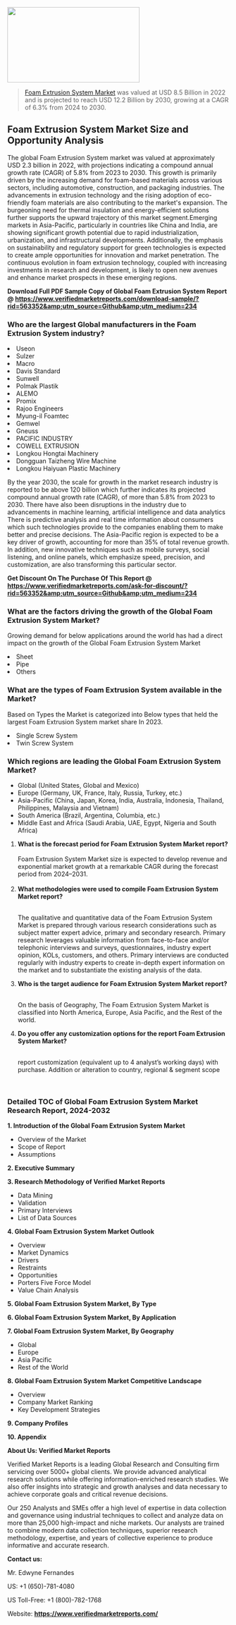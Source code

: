 <img src="https://ffe5etoiles.com/wp-content/uploads/2024/12/MST1-300x171.png" alt="" width="300" height="171" class="alignnone size-medium wp-image-20088" /><blockquote><p><p><a href="https://www.verifiedmarketreports.com/download-sample/?rid=563352&utm_source=Github&utm_medium=234" target="_blank">Foam Extrusion System Market</a> was valued at USD 8.5 Billion in 2022 and is projected to reach USD 12.2 Billion by 2030, growing at a CAGR of 6.3% from 2024 to 2030.</p></blockquote><p><h2>Foam Extrusion System Market Size and Opportunity Analysis</h2>The global Foam Extrusion System market was valued at approximately USD 2.3 billion in 2022, with projections indicating a compound annual growth rate (CAGR) of 5.8% from 2023 to 2030. This growth is primarily driven by the increasing demand for foam-based materials across various sectors, including automotive, construction, and packaging industries. The advancements in extrusion technology and the rising adoption of eco-friendly foam materials are also contributing to the market's expansion. The burgeoning need for thermal insulation and energy-efficient solutions further supports the upward trajectory of this market segment.Emerging markets in Asia-Pacific, particularly in countries like China and India, are showing significant growth potential due to rapid industrialization, urbanization, and infrastructural developments. Additionally, the emphasis on sustainability and regulatory support for green technologies is expected to create ample opportunities for innovation and market penetration. The continuous evolution in foam extrusion technology, coupled with increasing investments in research and development, is likely to open new avenues and enhance market prospects in these emerging regions.</p><p class=""><strong>Download Full PDF Sample Copy of Global Foam Extrusion System Report @ <a href="https://www.verifiedmarketreports.com/download-sample/?rid=563352&amp;utm_source=Github&amp;utm_medium=234" target="_blank">https://www.verifiedmarketreports.com/download-sample/?rid=563352&amp;utm_source=Github&amp;utm_medium=234</a></strong></p><h3 id="" class="">Who are the largest Global manufacturers in the Foam Extrusion System industry?</h3><p><li>Useon</li><li> Sulzer</li><li> Macro</li><li> Davis Standard</li><li> Sunwell</li><li> Polmak Plastik</li><li> ALEMO</li><li> Promix</li><li> Rajoo Engineers</li><li> Myung-il Foamtec</li><li> Gemwel</li><li> Gneuss</li><li> PACIFIC INDUSTRY</li><li> COWELL EXTRUSION</li><li> Longkou Hongtai Machinery</li><li> Dongguan Taizheng Wire Machine</li><li> Longkou Haiyuan Plastic Machinery</li></p><div class=""><div class="" dir="" data-message-author-role="" data-message-id="" data-message-model-slug=""><div class=""><div class=""><div class=""><div class="" dir="" data-message-author-role="" data-message-id="" data-message-model-slug=""><div class=""><div class=""><p>By the year 2030, the scale for growth in the market research industry is reported to be above 120 billion which further indicates its projected compound annual growth rate (CAGR), of more than 5.8% from 2023 to 2030. There have also been disruptions in the industry due to advancements in machine learning, artificial intelligence and data analytics There is predictive analysis and real time information about consumers which such technologies provide to the companies enabling them to make better and precise decisions. The Asia-Pacific region is expected to be a key driver of growth, accounting for more than 35% of total revenue growth. In addition, new innovative techniques such as mobile surveys, social listening, and online panels, which emphasize speed, precision, and customization, are also transforming this particular sector.</p><p><strong>Get Discount On The Purchase Of This Report @&nbsp; <a href="https://www.verifiedmarketreports.com/ask-for-discount/?rid=563352&amp;utm_source=Github&amp;utm_medium=234" target="_blank">https://www.verifiedmarketreports.com/ask-for-discount/?rid=563352&amp;utm_source=Github&amp;utm_medium=234</a></strong></p></div></div></div></div></div></div></div></div><h3 id="" class="">What are the factors driving the growth of the Global Foam Extrusion System Market?</h3><p id="" class="">Growing demand for below applications around the world has had a direct impact on the growth of the Global Foam Extrusion System Market</p><p id="" class=""><li>Sheet</li><li> Pipe</li><li> Others</li></p><h3 id="" class="">What are the types of Foam Extrusion System available in the Market?</h3><p id="" class="">Based on Types the Market is categorized into Below types that held the largest Foam Extrusion System market share In 2023.</p><p id="" class=""><li>Single Screw System</li><li> Twin Screw System</li></p><h3 id="" class="">Which regions are leading the Global Foam Extrusion System Market?</h3><ul><li>Global (United States, Global and Mexico)</li><li>Europe (Germany, UK, France, Italy, Russia, Turkey, etc.)</li><li>Asia-Pacific (China, Japan, Korea, India, Australia, Indonesia, Thailand, Philippines, Malaysia and Vietnam)</li><li>South America (Brazil, Argentina, Columbia, etc.)</li><li>Middle East and Africa (Saudi Arabia, UAE, Egypt, Nigeria and South Africa)</li></ul><p><ol><li><strong>What is the forecast period for Foam Extrusion System Market report?<br /></strong><br /><span data-sheets-root="1" data-sheets-value="{&quot;1&quot;:2,&quot;2&quot;:&quot;XXXX size is expected to develop revenue and exponential market growth at a remarkable CAGR during the forecast period from 2024&ndash;2030.&quot;}" data-sheets-userformat="{&quot;2&quot;:12674,&quot;4&quot;:{&quot;1&quot;:2,&quot;2&quot;:16776960},&quot;10&quot;:2,&quot;11&quot;:0,&quot;15&quot;:&quot;Arial&quot;,&quot;16&quot;:12}">Foam Extrusion System Market size is expected to develop revenue and exponential market growth at a remarkable CAGR during the forecast period from 2024&ndash;2031.</span><br /><br /></li><li><strong>What methodologies were used to compile Foam Extrusion System Market report?<br /><br /></strong><p>The qualitative and quantitative data of the&nbsp;Foam Extrusion System Market is prepared through various research considerations such as subject matter expert advice, primary and secondary research. Primary research leverages valuable information from face-to-face and/or telephonic interviews and surveys, questionnaires, industry expert opinion, KOLs, customers, and others. Primary interviews are conducted regularly with industry experts to create in-depth expert information on the market and to substantiate the existing analysis of the data.&nbsp;</p></li><li><strong>Who is the target audience for Foam Extrusion System Market report?<br /><br /></strong><p>On the basis of Geography, The&nbsp;Foam Extrusion System Market is classified into North America, Europe, Asia Pacific, and the Rest of the world.</p></li><li><strong>Do you offer any customization options for the report Foam Extrusion System Market?<br /><br /></strong><p>report customization (equivalent up to 4 analyst&rsquo;s working days) with purchase. Addition or alteration to country, regional &amp; segment scope</p><p>&nbsp;</p></li></ol></p><h3 id="" class="">Detailed TOC of Global Foam Extrusion System Market Research Report, 2024-2032</h3><p id="" class=""><strong>1. Introduction of the Global Foam Extrusion System Market</strong></p><ul><li>Overview of the Market</li><li>Scope of Report</li><li>Assumptions</li></ul><p id="" class=""><strong>2. Executive Summary</strong></p><p id="" class=""><strong>3. Research Methodology of&nbsp;Verified Market Reports</strong></p><ul><li>Data Mining</li><li>Validation</li><li>Primary Interviews</li><li>List of Data Sources</li></ul><p id="" class=""><strong>4. Global Foam Extrusion System Market Outlook</strong></p><ul><li>Overview</li><li>Market Dynamics</li><li>Drivers</li><li>Restraints</li><li>Opportunities</li><li>Porters Five Force Model</li><li>Value Chain Analysis</li></ul><p id="" class=""><strong>5. Global Foam Extrusion System Market, By&nbsp;Type</strong></p><p id="" class=""><strong>6. Global Foam Extrusion System Market, By Application</strong></p><p id="" class=""><strong>7. Global Foam Extrusion System Market, By Geography</strong></p><ul><li>Global</li><li>Europe</li><li>Asia Pacific</li><li>Rest of the World</li></ul><p id="" class=""><strong>8. Global Foam Extrusion System Market Competitive Landscape</strong></p><ul><li>Overview</li><li>Company Market Ranking</li><li>Key Development Strategies</li></ul><p id="" class=""><strong>9. Company Profiles</strong></p><p id="" class=""><strong>10. Appendix</strong></p><p id="" class=""><strong>About Us: Verified Market Reports</strong></p><p id="" class="">Verified Market Reports is a leading Global Research and Consulting firm servicing over 5000+ global clients. We provide advanced analytical research solutions while offering information-enriched research studies. We also offer insights into strategic and growth analyses and data necessary to achieve corporate goals and critical revenue decisions.</p><p id="" class="">Our 250 Analysts and SMEs offer a high level of expertise in data collection and governance using industrial techniques to collect and analyze data on more than 25,000 high-impact and niche markets. Our analysts are trained to combine modern data collection techniques, superior research methodology, expertise, and years of collective experience to produce informative and accurate research.</p><p id="" class=""><strong>Contact us:</strong></p><p id="" class="">Mr. Edwyne Fernandes</p><p id="" class="">US: +1 (650)-781-4080</p><p id="" class="">US Toll-Free: +1 (800)-782-1768</p><p id="" class="">Website: <a target="" data-test-app-aware-link=""><strong>https://www.verifiedmarketreports.com/</strong></a></p>
